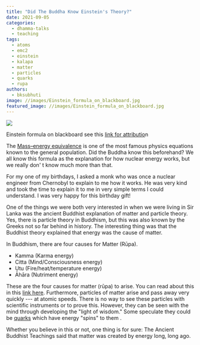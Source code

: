 ```yaml
---
title: "Did The Buddha Know Einstein's Theory?"
date: 2021-09-05
categories: 
  - dhamma-talks
  - teaching
tags: 
  - atoms
  - emc2
  - einstein
  - kalapa
  - matter
  - particles
  - quarks
  - rupa
authors: 
  - bksubhuti
image: //images/Einstein_formula_on_blackboard.jpg
featured_image: //images/Einstein_formula_on_blackboard.jpg
---
```


![](/images/Einstein_formula_on_blackboard.jpg)

Einstein formula on blackboard see this [link for attributio](https://commons.wikimedia.org/wiki/File:Einstein_formula_on_blackboard_20190401.jpg)n

The [Mass–energy equivalence](https://en.wikipedia.org/wiki/Mass%E2%80%93energy_equivalence) is one of the most famous physics equations known to the general population. Did the Buddha know this beforehand? We all know this formula as the explanation for how nuclear energy works, but we really don' t know much more than that.

For my one of my birthdays, I asked a monk who was once a nuclear engineer from Chernobyl to explain to me how it works. He was very kind and took the time to explain it to me in very simple terms I could understand. I was very happy for this birthday gift!

One of the things we were both very interested in when we were living in Sir Lanka was the ancient Buddhist explanation of matter and particle theory. Yes, there is particle theory in Buddhism, but this was also known by the Greeks not so far behind in history. The interesting thing was that the Buddhist theory explained that energy was the cause of matter.

In Buddhism, there are four causes for Matter (Rūpa).

- Kamma (Karma energy)
- Citta (Mind/Consciousness energy)
- Utu (Fire/heat/temperature energy)
- Āhāra (Nutriment energy)

These are the four causes for matter (rūpa) to arise. You can read about this in this [link here](assets/Mindfulness-of-Breathing-Four-Elements-Meditation.pdf). Furthermore, particles of matter arise and pass away very quickly --- at atomic speeds. There is no way to see these particles with scientific instruments or to prove this. However, they can be seen with the mind through developing the "light of wisdom." Some speculate they could be [quarks](https://en.wikipedia.org/wiki/Quark) which have energy "spins" to them .

Whether you believe in this or not, one thing is for sure: The Ancient Buddhist Teachings said that matter was created by energy long, long ago.